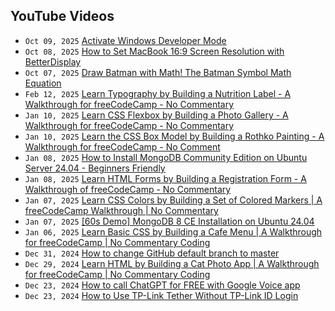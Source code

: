 ## YouTube Videos

<!-- youtube feed start -->
- `Oct 09, 2025` [Activate Windows Developer Mode](https://www.youtube.com/watch?v=Nwv73e8aEdk)
- `Oct 08, 2025` [How to Set MacBook 16:9 Screen Resolution with BetterDisplay](https://www.youtube.com/watch?v=JuTi97QrMu0)
- `Oct 07, 2025` [Draw Batman with Math! The Batman Symbol Math Equation](https://www.youtube.com/watch?v=FlpR0H-aqW4)
- `Feb 12, 2025` [Learn Typography by Building a Nutrition Label - A Walkthrough for freeCodeCamp - No Commentary](https://www.youtube.com/watch?v=emt78pRLr3Y)
- `Jan 10, 2025` [Learn CSS Flexbox by Building a Photo Gallery - A Walkthrough for freeCodeCamp - No Commentary](https://www.youtube.com/watch?v=XRZfAuPShX0)
- `Jan 10, 2025` [Learn the CSS Box Model by Building a Rothko Painting - A Walkthrough for freeCodeCamp - No Comment](https://www.youtube.com/watch?v=KoAPQniuKP0)
- `Jan 08, 2025` [How to Install MongoDB Community Edition on Ubuntu Server 24.04 - Beginners Friendly](https://www.youtube.com/watch?v=WUUZcoyBnI0)
- `Jan 08, 2025` [Learn HTML Forms by Building a Registration Form - A Walkthrough of freeCodeCamp - No Commentary](https://www.youtube.com/watch?v=hAsFqy1dRJM)
- `Jan 07, 2025` [Learn CSS Colors by Building a Set of Colored Markers | A freeCodeCamp Walkthrough | No Commentary](https://www.youtube.com/watch?v=iqrHIz0nMHw)
- `Jan 07, 2025` [[60s Demo] MongoDB 8 CE Installation on Ubuntu 24.04](https://www.youtube.com/watch?v=klubwDBVLNM)
- `Jan 06, 2025` [Learn Basic CSS by Building a Cafe Menu | A Walkthrough for freeCodeCamp | No Commentary Coding](https://www.youtube.com/watch?v=9o6tG06eJMs)
- `Dec 31, 2024` [How to change GitHub default branch to master](https://www.youtube.com/watch?v=LsOjJxdO81Q)
- `Dec 29, 2024` [Learn HTML by Building a Cat Photo App | A Walkthrough for freeCodeCamp | No Commentary Coding](https://www.youtube.com/watch?v=j3I84FR2U6Q)
- `Dec 23, 2024` [How to call ChatGPT for FREE with Google Voice app](https://www.youtube.com/watch?v=f0Gxo8OLLVU)
- `Dec 23, 2024` [How to Use TP-Link Tether Without TP-Link ID Login](https://www.youtube.com/watch?v=tCO6PEt-gFc)
<!-- youtube feed end -->
